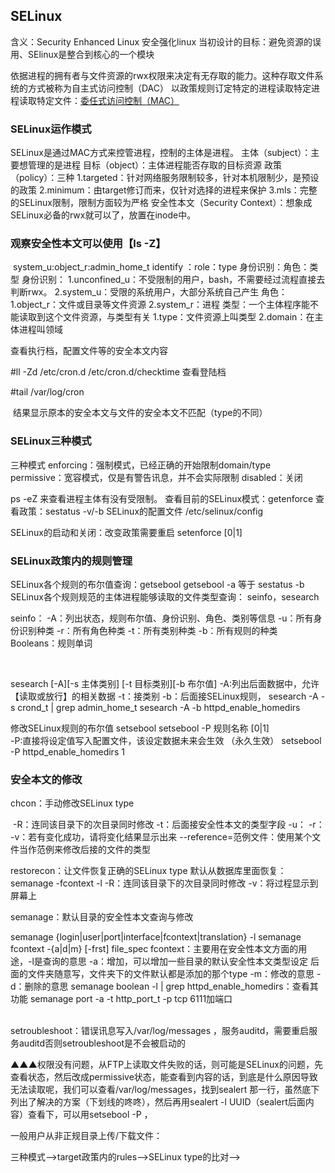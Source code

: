 ## SELinux

含义：Security Enhanced Linux  安全强化linux
当初设计的目标：避免资源的误用、SElinux是整合到核心的一个模块

依据进程的拥有者与文件资源的rwx权限来决定有无存取的能力。这种存取文件系统的方式被称为自主式访问控制（DAC）
以政策规则订定特定的进程读取特定进程读取特定文件：<u>委任式访问控制（MAC）</u> 

### SELinux运作模式

SELinux是通过MAC方式来控管进程，控制的主体是进程。
	主体（subject）：主要想管理的是进程
	目标（object）：主体进程能否存取的目标资源
	 政策（policy）：三种
		1.targeted：针对网络服务限制较多，针对本机限制少，是预设的政策
		2.minimum：由target修订而来，仅针对选择的进程来保护
		3.mls：完整的SELinux限制，限制方面较为严格
	安全性本文（Security Context）：想象成SELinux必备的rwx就可以了，放置在inode中。

### 观察安全性本文可以使用【ls -Z】

​	system_u:object_r:admin_home_t            identify ：role：type
					身份识别：角色：类型
	身份识别： 
		1.unconfined_u：不受限制的用户，bash，不需要经过流程直接去判断rwx。
		2.system_u：受限的系统用户，大部分系统自己产生
	角色：
		1.object_r：文件或目录等文件资源
		2.system_r：进程
	类型：一个主体程序能不能读取到这个文件资源，与类型有关
		1.type：文件资源上叫类型
		2.domain：在主体进程叫领域

查看执行档，配置文件等的安全本文内容

#ll -Zd /etc/cron.d /etc/cron.d/checktime 
查看登陆档

#tail /var/log/cron

​	结果显示原本的安全本文与文件的安全本文不匹配（type的不同）

### SELinux三种模式

三种模式
	enforcing：强制模式，已经正确的开始限制domain/type
	permissive：宽容模式，仅是有警告讯息，并不会实际限制
	disabled：关闭

ps -eZ 来查看进程主体有没有受限制。
查看目前的SELinux模式：getenforce
查看政策：sestatus -v/-b
SELinux的配置文件 /etc/selinux/config

SELinux的启动和关闭：改变政策需要重启
	setenforce [0|1]

### SELinux政策内的规则管理

SELinux各个规则的布尔值查询：getsebool
	getsebool -a 等于 sestatus -b
SELinux各个规则规范的主体进程能够读取的文件类型查询： seinfo，sesearch

seinfo：
	-A：列出状态，规则布尔值、身份识别、角色、类别等信息
	-u：所有身份识别种类
	-r：所有角色种类
	-t：所有类别种类
	-b：所有规则的种类
	Booleans：规则单词


​	

sesearch [-A][-s 主体类别] [-t 目标类别][-b 布尔值]
	-A:列出后面数据中，允许【读取或放行】的相关数据
	-t：接类别
	-b：后面接SELinux规则，
	sesearch -A -s crond_t | grep  admin_home_t
	sesearch -A -b httpd_enable_homedirs

修改SELinux规则的布尔值 setsebool
setsebool -P 规则名称 [0|1]  
	-P:直接将设定值写入配置文件，该设定数据未来会生效 （永久生效）
	setsebool -P httpd_enable_homedirs 1



### 安全本文的修改

chcon：手动修改SELinux type

​	-R：连同该目录下的次目录同时修改
	-t：后面接安全性本文的类型字段
	-u：
	-r：
	-v：若有变化成功，请将变化结果显示出来
	--reference=范例文件：使用某个文件当作范例来修改后接的文件的类型

restorecon：让文件恢复正确的SELinux type
	默认从数据库里面恢复：semanage -fcontext -l
	-R：连同该目录下的次目录同时修改
	-v：将过程显示到屏幕上

semanage：默认目录的安全性本文查询与修改

semanage {login|user|port|interface|fcontext|translation} -l
semanage fcontext -{a|d|m} [-frst] file_spec
	fcontext：主要用在安全性本文方面的用途，-l是查询的意思
		-a：增加，可以增加一些目录的默认安全性本文类型设定
		后面的文件夹随意写，文件夹下的文件默认都是添加的那个type
		-m：修改的意思
		-d：删除的意思
semanage boolean -l | grep httpd_enable_homedirs：查看其功能
semanage port -a -t http_port_t -p tcp 6111加端口


​	
setroubleshoot：错误讯息写入/var/log/messages	，服务auditd，需要重启服务auditd否则setroubleshoot是不会被启动的

 ▲▲▲权限没有问题，从FTP上读取文件失败的话，则可能是SELinux的问题，先查看状态，然后改成permissive状态，能查看到内容的话，到底是什么原因导致无法读取呢，我们可以查看/var/log/messages，找到sealert 那一行，虽然底下列出了解决的方案（下划线的咚咚），然后再用sealert -l  UUID（sealert后面内容）查看下，可以用setsebool -P ，

一般用户从非正规目录上传/下载文件：


三种模式-->target政策内的rules-->SELinux type的比对-->	


